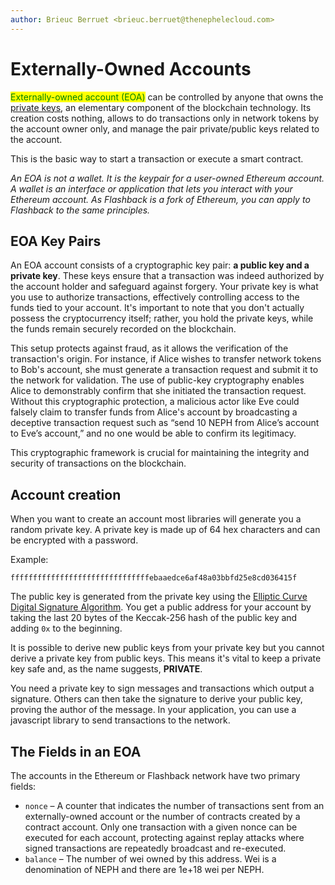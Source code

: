 ```yaml
---
author: Brieuc Berruet <brieuc.berruet@thenephelecloud.com>
---
```


# Externally-Owned Accounts

<mark style="color:green;">Externally-owned account (EOA)</mark> can be controlled by anyone that owns the [private keys](https://www.investopedia.com/terms/p/private-key.asp), an elementary component of the blockchain technology. Its creation costs nothing, allows to do transactions only in network tokens by the account owner only, and manage the pair private/public keys related to the account.

This is the basic way to start a transaction or execute a smart contract.

_An EOA is not a wallet. It is the keypair for a user-owned Ethereum account. A wallet is an interface or application that lets you interact with your Ethereum account. As Flashback is a fork of Ethereum, you can apply to Flashback to the same principles._

## EOA Key Pairs <a href="#account-creation" id="account-creation"></a>

An EOA account consists of a cryptographic key pair: **a public key and a private key**. These keys ensure that a transaction was indeed authorized by the account holder and safeguard against forgery. Your private key is what you use to authorize transactions, effectively controlling access to the funds tied to your account. It's important to note that you don't actually possess the cryptocurrency itself; rather, you hold the private keys, while the funds remain securely recorded on the blockchain.

This setup protects against fraud, as it allows the verification of the transaction's origin. For instance, if Alice wishes to transfer network tokens to Bob's account, she must generate a transaction request and submit it to the network for validation. The use of public-key cryptography enables Alice to demonstrably confirm that she initiated the transaction request. Without this cryptographic protection, a malicious actor like Eve could falsely claim to transfer funds from Alice's account by broadcasting a deceptive transaction request such as “send 10 NEPH from Alice’s account to Eve’s account,” and no one would be able to confirm its legitimacy.

This cryptographic framework is crucial for maintaining the integrity and security of transactions on the blockchain.

## Account creation <a href="#account-creation" id="account-creation"></a>

When you want to create an account most libraries will generate you a random private key. A private key is made up of 64 hex characters and can be encrypted with a password.

Example:

`fffffffffffffffffffffffffffffffebaaedce6af48a03bbfd25e8cd036415f`

The public key is generated from the private key using the [Elliptic Curve Digital Signature Algorithm](https://wikipedia.org/wiki/Elliptic\_Curve\_Digital\_Signature\_Algorithm). You get a public address for your account by taking the last 20 bytes of the Keccak-256 hash of the public key and adding `0x` to the beginning.

It is possible to derive new public keys from your private key but you cannot derive a private key from public keys. This means it's vital to keep a private key safe and, as the name suggests, **PRIVATE**.

You need a private key to sign messages and transactions which output a signature. Others can then take the signature to derive your public key, proving the author of the message. In your application, you can use a javascript library to send transactions to the network.

## The Fields in an EOA <a href="#an-account-examined" id="an-account-examined"></a>

The accounts in the Ethereum or Flashback network have two primary fields:

* `nonce` – A counter that indicates the number of transactions sent from an externally-owned account or the number of contracts created by a contract account. Only one transaction with a given nonce can be executed for each account, protecting against replay attacks where signed transactions are repeatedly broadcast and re-executed.
* `balance` – The number of wei owned by this address. Wei is a denomination of NEPH and there are 1e+18 wei per NEPH.
